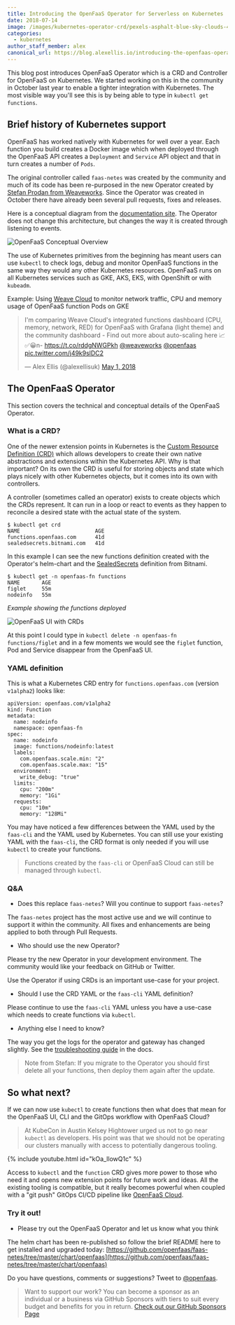 ```yaml
---
title: Introducing the OpenFaaS Operator for Serverless on Kubernetes
date: 2018-07-14
image: /images/kubernetes-operator-crd/pexels-asphalt-blue-sky-clouds-490411.jpg
categories:
  - kubernetes
author_staff_member: alex
canonical_url: https://blog.alexellis.io/introducing-the-openfaas-operator/
---
```


This blog post introduces OpenFaaS Operator which is a CRD and Controller for OpenFaaS on Kubernetes. We started working on this in the community in October last year to enable a tighter integration with Kubernetes. The most visible way you'll see this is by being able to type in `kubectl get functions`.

## Brief history of Kubernetes support

OpenFaaS has worked natively with Kubernetes for well over a year. Each function you build creates a Docker image which when deployed through the OpenFaaS API creates a `Deployment` and `Service` API object and that in turn creates a number of `Pods`.

The original controller called `faas-netes` was created by the community and much of its code has been re-purposed in the new Operator created by [Stefan Prodan from Weaveworks](http://github.com/stefanprodan/). Since the Operator was created in October there have already been several pull requests, fixes and releases.

Here is a conceptual diagram from the [documentation site](https://docs.openfaas.com/architecture/gateway/). The Operator does not change this architecture, but changes the way it is created through listening to events.

![OpenFaaS Conceptual Overview](https://raw.githubusercontent.com/openfaas/faas/master/docs/of-overview.png)

The use of Kubernetes primitives from the beginning has meant users can use `kubectl` to check logs, debug and monitor OpenFaaS functions in the same way they would any other Kubernetes resources. OpenFaaS runs on all Kubernetes services such as GKE, AKS, EKS, with OpenShift or with `kubeadm`.

Example: Using [Weave Cloud](https://www.weave.works/product/cloud/) to monitor network traffic, CPU and memory usage of OpenFaaS function Pods on GKE

<blockquote class="twitter-tweet" data-lang="en"><p lang="en" dir="ltr">I&#39;m comparing Weave Cloud&#39;s integrated functions dashboard (CPU, memory, network, RED) for OpenFaaS with Grafana (light theme) and the community dashboard - Find out more about auto-scaling here 📈✅😀n- <a href="https://t.co/rddgNWGPkh">https://t.co/rddgNWGPkh</a> <a href="https://twitter.com/weaveworks?ref_src=twsrc%5Etfw">@weaveworks</a> <a href="https://twitter.com/openfaas?ref_src=twsrc%5Etfw">@openfaas</a> <a href="https://t.co/j49k9slDC2">pic.twitter.com/j49k9slDC2</a></p>&mdash; Alex Ellis (@alexellisuk) <a href="https://twitter.com/alexellisuk/status/991314189036720129?ref_src=twsrc%5Etfw">May 1, 2018</a></blockquote> <script async src="https://platform.twitter.com/widgets.js" charset="utf-8"></script> 

## The OpenFaaS Operator

This section covers the technical and conceptual details of the OpenFaaS Operator.

### What is a CRD?

One of the newer extension points in Kubernetes is the [Custom Resource Definition (CRD)](https://kubernetes.io/docs/tasks/access-kubernetes-api/custom-resources/custom-resource-definitions/) which allows developers to create their own native abstractions and extensions within the Kubernetes API. Why is that important? On its own the CRD is useful for storing objects and state which plays nicely with other Kubernetes objects, but it comes into its own with controllers.

A controller (sometimes called an operator) exists to create objects which the CRDs represent. It can run in a loop or react to events as they happen to reconcile a desired state with the actual state of the system.

```
$ kubectl get crd
NAME                        AGE
functions.openfaas.com      41d
sealedsecrets.bitnami.com   41d
```

In this example I can see the new functions definition created with the Operator's helm-chart and the [SealedSecrets](https://github.com/bitnami-labs/sealed-secrets) definition from Bitnami.

```
$ kubectl get -n openfaas-fn functions
NAME       AGE
figlet     55m
nodeinfo   55m
```

*Example showing the functions deployed*

![OpenFaaS UI with CRDs](https://blog.alexellis.io/content/images/2018/07/of-k8s-crd.png)

At this point I could type in `kubectl delete -n openfaas-fn functions/figlet` and in a few moments we would see the `figlet` function, Pod and Service disappear from the OpenFaaS UI.

### YAML definition

This is what a Kubernetes CRD entry for `functions.openfaas.com` (version `v1alpha2`) looks like:

```
apiVersion: openfaas.com/v1alpha2
kind: Function
metadata:
  name: nodeinfo
  namespace: openfaas-fn
spec:
  name: nodeinfo
  image: functions/nodeinfo:latest
  labels:
    com.openfaas.scale.min: "2"
    com.openfaas.scale.max: "15"
  environment:
    write_debug: "true"
  limits:
    cpu: "200m"
    memory: "1Gi"
  requests:
    cpu: "10m"
    memory: "128Mi"
```

You may have noticed a few differences between the YAML used by the `faas-cli` and the YAML used by Kubernetes. You can still use your existing YAML with the `faas-cli`, the CRD format is only needed if you will use `kubectl` to create your functions.

> Functions created by the `faas-cli` or OpenFaaS Cloud can still be managed through `kubectl`.

### Q&A

* Does this replace `faas-netes`? Will you continue to support `faas-netes`?

The `faas-netes` project has the most active use and we will continue to support it within the community. All fixes and enhancements are being applied to both through Pull Requests.

* Who should use the new Operator?

Please try the new Operator in your development environment. The community would like your feedback on GitHub or Twitter.

Use the Operator if using CRDs is an important use-case for your project.

* Should I use the CRD YAML or the `faas-cli` YAML definition?

Please continue to use the `faas-cli` YAML unless you have a use-case which needs to create functions via `kubectl`.

* Anything else I need to know?

The way you get the logs for the operator and gateway has changed slightly. See the [troubleshooting guide](https://docs.openfaas.com/deployment/troubleshooting/#get-logs-using-openfaas-operator) in the docs.

> Note from Stefan: If you migrate to the Operator you should first delete all your functions, then deploy them again after the update.

## So what next?

If we can now use `kubectl` to create functions then what does that mean for the OpenFaaS UI, CLI and the GitOps workflow with OpenFaaS Cloud?

> At KubeCon in Austin Kelsey Hightower urged us not to go near `kubectl` as developers. His point was that we should not be operating our clusters manually with access to potentially dangerous tooling.

{% include youtube.html id="kOa_llowQ1c" %}

Access to `kubectl` and the `function` CRD gives more power to those who need it and opens new extension points for future work and ideas. All the existing tooling is compatible, but it really becomes powerful when coupled with a "git push" GitOps CI/CD pipeline like [OpenFaaS Cloud](https://github.com/openfaas/openfaas-cloud).

### Try it out!

* Please try out the OpenFaaS Operator and let us know what you think

The helm chart has been re-published so follow the brief README here to get installed and upgraded today: [https://github.com/openfaas/faas-netes/tree/master/chart/openfaas](https://github.com/openfaas/faas-netes/tree/master/chart/openfaas)

Do you have questions, comments or suggestions? Tweet to [@openfaas](https://twitter.com/openfaas).

> Want to support our work? You can become a sponsor as an individual or a business via GitHub Sponsors with tiers to suit every budget and benefits for you in return. [Check out our GitHub Sponsors Page](https://github.com/sponsors/openfaas/)
